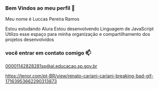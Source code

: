 ### Bem Vindos ao meu perfil 👑

Meu nome é Luccas Pereira Ramos

Estou estudando Alura
Estou desenvolvendo Linguagem de JavaScript
Utilizo esse espaço para minha organização e compartilhamento dos projetos desenvolvidos

### você entrar em contato comigo 📫

00001142828281sp@al.educacao.sp.gov.br

https://tenor.com/pt-BR/view/renato-cariani-cariani-breaking-bad-gif-17163953662290313873
